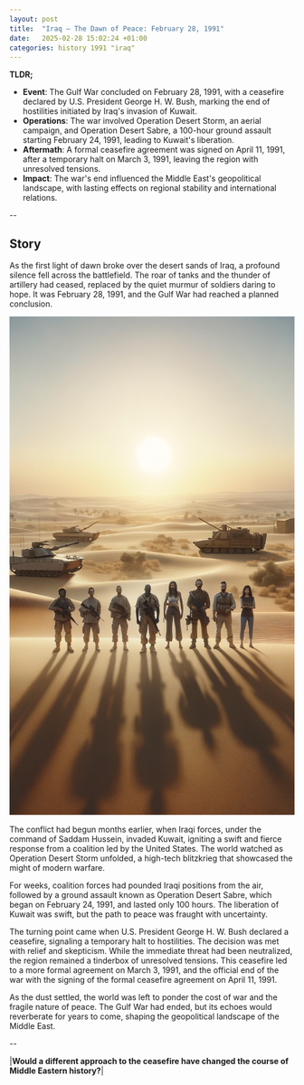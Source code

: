 ```yaml
---
layout: post
title:  "Iraq – The Dawn of Peace: February 28, 1991"
date:   2025-02-28 15:02:24 +01:00
categories: history 1991 "iraq"
---
```


**TLDR;**
- **Event**: The Gulf War concluded on February 28, 1991, with a ceasefire declared by U.S. President George H. W. Bush, marking the end of hostilities initiated by Iraq's invasion of Kuwait.
- **Operations**: The war involved Operation Desert Storm, an aerial campaign, and Operation Desert Sabre, a 100-hour ground assault starting February 24, 1991, leading to Kuwait's liberation.
- **Aftermath**: A formal ceasefire agreement was signed on April 11, 1991, after a temporary halt on March 3, 1991, leaving the region with unresolved tensions.
- **Impact**: The war's end influenced the Middle East's geopolitical landscape, with lasting effects on regional stability and international relations.

--

## Story

As the first light of dawn broke over the desert sands of Iraq, a profound silence fell across the battlefield. The roar of tanks and the thunder of artillery had ceased, replaced by the quiet murmur of soldiers daring to hope. It was February 28, 1991, and the Gulf War had reached a planned conclusion.

![Image](/assets/images/28_February_df9d2403a9acc0ae8f8efb70aa2b1d18.png)

The conflict had begun months earlier, when Iraqi forces, under the command of Saddam Hussein, invaded Kuwait, igniting a swift and fierce response from a coalition led by the United States. The world watched as Operation Desert Storm unfolded, a high-tech blitzkrieg that showcased the might of modern warfare.

For weeks, coalition forces had pounded Iraqi positions from the air, followed by a ground assault known as Operation Desert Sabre, which began on February 24, 1991, and lasted only 100 hours. The liberation of Kuwait was swift, but the path to peace was fraught with uncertainty.

The turning point came when U.S. President George H. W. Bush declared a ceasefire, signaling a temporary halt to hostilities. The decision was met with relief and skepticism. While the immediate threat had been neutralized, the region remained a tinderbox of unresolved tensions. This ceasefire led to a more formal agreement on March 3, 1991, and the official end of the war with the signing of the formal ceasefire agreement on April 11, 1991.

As the dust settled, the world was left to ponder the cost of war and the fragile nature of peace. The Gulf War had ended, but its echoes would reverberate for years to come, shaping the geopolitical landscape of the Middle East.

--

|**Would a different approach to the ceasefire have changed the course of Middle Eastern history?**|

